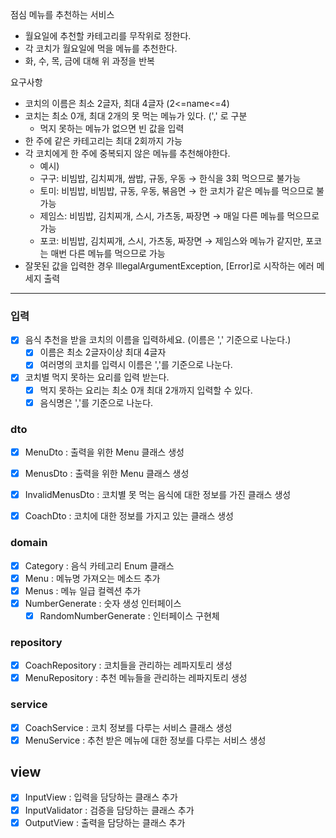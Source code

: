 점심 메뉴를 추천하는 서비스
 - 월요일에 추천할 카테고리를 무작위로 정한다.
 - 각 코치가 월요일에 먹을 메뉴를 추천한다.
 - 화, 수, 목, 금에 대해 위 과정을 반복

요구사항
 - 코치의 이름은 최소 2글자, 최대 4글자 (2<=name<=4)
 - 코치는 최소 0개, 최대 2개의 못 먹는 메뉴가 있다. (',' 로 구분
    - 먹지 못하는 메뉴가 없으면 빈 값을 입력
 - 한 주에 같은 카테고리는 최대 2회까지 가능
 - 각 코치에게 한 주에 중복되지 않은 메뉴를 추천해야한다.
     - 예시)
     - 구구: 비빔밥, 김치찌개, 쌈밥, 규동, 우동 → 한식을 3회 먹으므로 불가능
     - 토미: 비빔밥, 비빔밥, 규동, 우동, 볶음면 → 한 코치가 같은 메뉴를 먹으므로 불가능
     - 제임스: 비빔밥, 김치찌개, 스시, 가츠동, 짜장면 → 매일 다른 메뉴를 먹으므로 가능
     - 포코: 비빔밥, 김치찌개, 스시, 가츠동, 짜장면 → 제임스와 메뉴가 같지만, 포코는 매번 다른 메뉴를 먹으므로 가능
- 잘못된 값을 입력한 경우 IllegalArgumentException, [Error]로 시작하는 에러 메세지 출력

---

### 입력 
 - [x] 음식 추천을 받을 코치의 이름을 입력하세요. (이름은 ',' 기준으로 나눈다.)
   - [x] 이름은 최소 2글자이상 최대 4글자
   - [x] 여러명의 코치를 입력시 이름은 ','를 기준으로 나눈다.
 - [x] 코치별 먹지 못하는 요리를 입력 받는다. 
   - [x] 먹지 못하는 요리는 최소 0개 최대 2개까지 입력할 수 있다.
   - [x] 음식명은 ','를 기준으로 나눈다.
 
### dto
- [x] MenuDto : 출력을 위한 Menu 클래스 생성
- [x] MenusDto : 출력을 위한 Menu 클래스 생성
- [x] InvalidMenusDto : 코치별 못 먹는 음식에 대한 정보를 가진 클래스 생성
- [x] CoachDto : 코치에 대한 정보를 가지고 있는 클래스 생성


### domain
- [x] Category : 음식 카테고리 Enum 클래스
- [x] Menu : 메뉴명 가져오는 메소드 추가
- [x] Menus : 메뉴 일급 컬렉션 추가 
- [x] NumberGenerate : 숫자 생성 인터페이스
   - [x] RandomNumberGenerate : 인터페이스 구현체

### repository
- [x] CoachRepository : 코치들을 관리하는 레파지토리 생성
- [x] MenuRepository : 추천 메뉴들을 관리하는 레파지토리 생성

### service
- [x] CoachService :  코치 정보를 다루는 서비스 클래스 생성
- [x] MenuService : 추천 받은 메뉴에 대한 정보를 다루는 서비스 생성

## view
- [x] InputView : 입력을 담당하는 클래스 추가
- [x] InputValidator : 검증을 담당하는 클래스 추가
- [x] OutputView : 출력을 담당하는 클래스 추가
